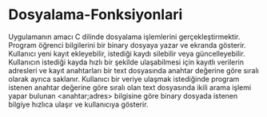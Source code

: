 # Dosyalama-Fonksiyonlari
Uygulamanın amacı C dilinde dosyalama işlemlerini 
gerçekleştirmektir. Program öğrenci bilgilerini bir binary 
dosyaya yazar ve ekranda gösterir. Kullanıcı yeni kayıt 
ekleyebilir, istediği kaydı silebilir veya güncelleyebilir. 
Kullanıcın istediği kayda hızlı bir şekilde ulaşabilmesi için 
kayıtlı verilerin adresleri ve kayıt anahtarları bir text 
dosyasında anahtar değerine göre sıralı olarak ayrıca 
saklanır. Kullanıcı bir veriye ulaşmak istediğinde program 
istenen anahtar değerine göre sıralı olan text dosyasında 
ikili arama işlemi yapar bulunan <anahtar;adres> bilgisine 
göre binary dosyada istenen bilgiye hızlıca ulaşır ve 
kullanıcıya gösterir.
